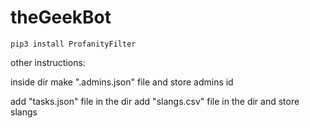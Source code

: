 # theGeekBot

```
pip3 install ProfanityFilter
```

other instructions:

inside dir make ".admins.json" file and store admins id

add  "tasks.json" file in the dir
add "slangs.csv" file in the dir and store slangs


